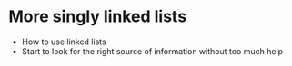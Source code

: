 # More singly linked lists

   - How to use linked lists
   - Start to look for the right source of information without too much help


